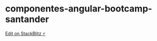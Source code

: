 # componentes-angular-bootcamp-santander

[Edit on StackBlitz ⚡️](https://stackblitz.com/edit/angular-ivy-mxij1x)
